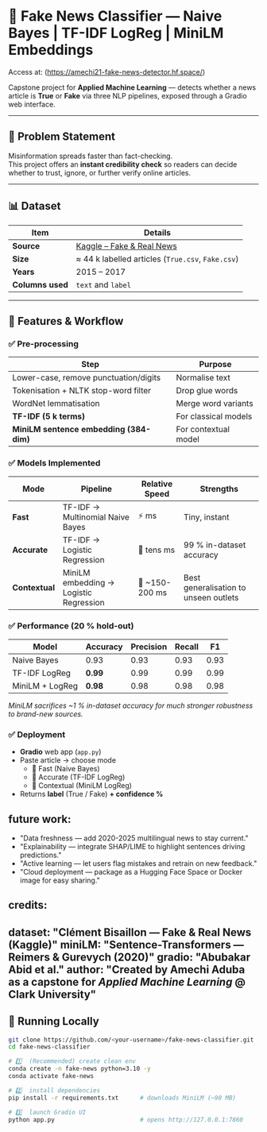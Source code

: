# 📰 Fake News Classifier — Naive Bayes | TF-IDF LogReg | MiniLM Embeddings

Access at: (https://amechi21-fake-news-detector.hf.space/)


Capstone project for **Applied Machine Learning** — detects whether a news article is **True** or **Fake** via three NLP pipelines, exposed through a Gradio web interface.

---

## 📌 Problem Statement
Misinformation spreads faster than fact-checking.  
This project offers an **instant credibility check** so readers can decide whether to trust, ignore, or further verify online articles.

---

## 📊 Dataset
| Item | Details |
|------|---------|
| **Source** | [Kaggle – Fake & Real News](https://www.kaggle.com/datasets/clmentbisaillon/fake-and-real-news-dataset) |
| **Size**  | ≈ 44 k labelled articles (`True.csv`, `Fake.csv`) |
| **Years** | 2015 – 2017 |
| **Columns used** | `text` and `label` |

---

## 🧪 Features & Workflow

### ✅ Pre-processing
| Step | Purpose |
|------|---------|
| Lower-case, remove punctuation/digits | Normalise text |
| Tokenisation + NLTK stop-word filter | Drop glue words |
| WordNet lemmatisation | Merge word variants |
| **TF-IDF (5 k terms)** | For classical models |
| **MiniLM sentence embedding (384-dim)** | For contextual model |

### ✅ Models Implemented
| Mode | Pipeline | Relative Speed | Strengths |
|------|----------|----------------|-----------|
| **Fast** | TF-IDF → Multinomial Naive Bayes | ⚡ ms | Tiny, instant |
| **Accurate** | TF-IDF → Logistic Regression | 🔸 tens ms | 99 % in-dataset accuracy |
| **Contextual** | MiniLM embedding → Logistic Regression | 🔹 ~150-200 ms | Best generalisation to unseen outlets |

### ✅ Performance (20 % hold-out)
| Model | Accuracy | Precision | Recall | F1 |
|-------|----------|-----------|--------|----|
| Naive Bayes | 0.93 | 0.93 | 0.93 | 0.93 |
| TF-IDF LogReg | **0.99** | 0.99 | 0.99 | 0.99 |
| MiniLM + LogReg | **0.98** | 0.98 | 0.98 | 0.98 |

*MiniLM sacrifices ~1 % in-dataset accuracy for much stronger robustness to brand-new sources.*

### ✅ Deployment
- **Gradio** web app (`app.py`)
- Paste article → choose mode  
  - 🔹 Fast (Naive Bayes)  
  - 🔸 Accurate (TF-IDF LogReg)  
  - 🔶 Contextual (MiniLM LogReg)  
- Returns **label** (True / Fake) **+ confidence %**

## future work:
  - "Data freshness — add 2020-2025 multilingual news to stay current."
  - "Explainability — integrate SHAP/LIME to highlight sentences driving predictions."
  - "Active learning — let users flag mistakes and retrain on new feedback."
  - "Cloud deployment — package as a Hugging Face Space or Docker image for easy sharing."

## credits:
  dataset: "Clément Bisaillon — Fake & Real News (Kaggle)"
  miniLM: "Sentence-Transformers — Reimers & Gurevych (2020)"
  gradio: "Abubakar Abid et al."
  author: "Created by **Amechi Aduba** as a capstone for *Applied Machine Learning* @ Clark University"
---

## 🚀 Running Locally

```bash
git clone https://github.com/<your-username>/fake-news-classifier.git
cd fake-news-classifier

# 1️⃣  (Recommended) create clean env
conda create -n fake-news python=3.10 -y
conda activate fake-news

# 2️⃣  install dependencies
pip install -r requirements.txt      # downloads MiniLM (~90 MB)

# 3️⃣  launch Gradio UI
python app.py                        # opens http://127.0.0.1:7860



